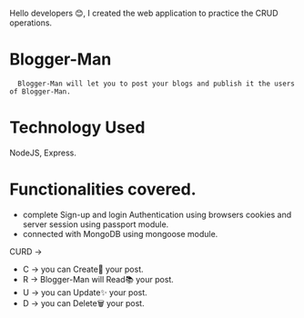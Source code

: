 Hello developers 😊, I created the web application to practice the CRUD operations.

# Blogger-Man
      Blogger-Man will let you to post your blogs and publish it the users of Blogger-Man. 

# Technology Used
  NodeJS,
  Express.
  
# Functionalities covered.
   * complete Sign-up and login Authentication using browsers cookies and server session using passport module. 
   * connected with MongoDB using mongoose module.
   
CURD -> 
 * C -> you can Create👷 your post.
 * R -> Blogger-Man will Read📚  your post.
 * U -> you can Update✨ your post.
 * D -> you can Delete🗑️ your post.
  
